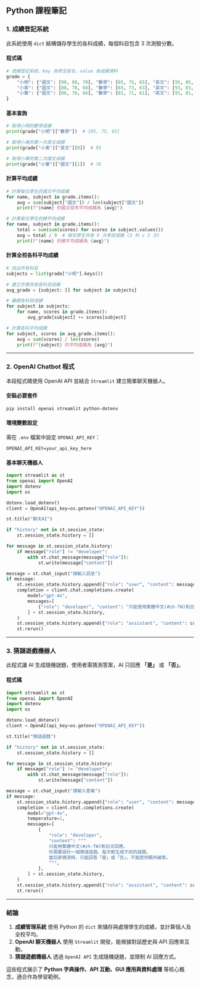 ## Python 課程筆記

### 1. **成績登記系統**
此系統使用 `dict` 結構儲存學生的各科成績，每個科目包含 3 次測驗分數。

#### **程式碼**
```python
# 成績登記系統，key 為學生姓名，value 為成績資料
grade = {
    "小明": {"國文": [90, 80, 70], "數學": [85, 75, 65], "英文": [95, 85, 75]},
    "小美": {"國文": [88, 78, 68], "數學": [83, 73, 63], "英文": [93, 83, 73]},
    "小華": {"國文": [86, 76, 66], "數學": [81, 71, 61], "英文": [91, 81, 71]},
}
```

#### **基本查詢**
```python
# 取得小明的數學成績
print(grade["小明"]["數學"])  # [85, 75, 65]

# 取得小美的第一次英文成績
print(grade["小美"]["英文"][0])  # 93

# 取得小華的第二次國文成績
print(grade["小華"]["國文"][1])  # 76
```

#### **計算平均成績**
```python
# 計算每位學生的國文平均成績
for name, subject in grade.items():
    avg = sum(subject["國文"]) / len(subject["國文"])
    print(f"{name} 的國文段考平均成績為 {avg}")

# 計算每位學生的總平均成績
for name, subject in grade.items():
    total = sum(sum(scores) for scores in subject.values())
    avg = total / 9  # 每位學生共有 9 次考試成績 (3 科 x 3 次)
    print(f"{name} 的總平均成績為 {avg}")
```

#### **計算全校各科平均成績**
```python
# 找出所有科目
subjects = list(grade["小明"].keys())

# 建立字典存放各科目成績
avg_grade = {subject: [] for subject in subjects}

# 彙總各科目成績
for subject in subjects:
    for name, scores in grade.items():
        avg_grade[subject] += scores[subject]

# 計算各科平均成績
for subject, scores in avg_grade.items():
    avg = sum(scores) / len(scores)
    print(f"{subject} 的平均成績為 {avg}")
```

---

### 2. **OpenAI Chatbot 程式**
本段程式碼使用 OpenAI API 並結合 `Streamlit` 建立簡單聊天機器人。

#### **安裝必要套件**
```bash
pip install openai streamlit python-dotenv
```

#### **環境變數設定**
需在 `.env` 檔案中設定 `OPENAI_API_KEY`：
```
OPENAI_API_KEY=your_api_key_here
```

#### **基本聊天機器人**
```python
import streamlit as st
from openai import OpenAI
import dotenv
import os

dotenv.load_dotenv()
client = OpenAI(api_key=os.getenv("OPENAI_API_KEY"))

st.title("聊天AI")

if "history" not in st.session_state:
    st.session_state.history = []

for message in st.session_state.history:
    if message["role"] != "developer":
        with st.chat_message(message["role"]):
            st.write(message["content"])

message = st.chat_input("請輸入訊息")
if message:
    st.session_state.history.append({"role": "user", "content": message})
    completion = client.chat.completions.create(
        model="gpt-4o",
        messages=[
            {"role": "developer", "content": "只能使用繁體中文(#zh-TW)和日文回應。"},
        ] + st.session_state.history,
    )
    st.session_state.history.append({"role": "assistant", "content": completion.choices[0].message.content})
    st.rerun()
```

---

### 3. **猜謎遊戲機器人**
此程式讓 AI 生成隨機謎題，使用者需猜測答案，AI 只回應 **「是」** 或 **「否」**。

#### **程式碼**
```python
import streamlit as st
from openai import OpenAI
import dotenv
import os

dotenv.load_dotenv()
client = OpenAI(api_key=os.getenv("OPENAI_API_KEY"))

st.title("猜謎遊戲")

if "history" not in st.session_state:
    st.session_state.history = []

for message in st.session_state.history:
    if message["role"] != "developer":
        with st.chat_message(message["role"]):
            st.write(message["content"])

message = st.chat_input("請輸入答案")
if message:
    st.session_state.history.append({"role": "user", "content": message})
    completion = client.chat.completions.create(
        model="gpt-4o",
        temperature=1,
        messages=[
            {
                "role": "developer",
                "content": """
                只能用繁體中文(#zh-TW)和日文回應。
                你需要設計一個猜謎遊戲，每次都生成不同的謎題。
                當玩家猜測時，只能回答「是」或「否」，不能提供額外線索。
                """,
            },
        ] + st.session_state.history,
    )
    st.session_state.history.append({"role": "assistant", "content": completion.choices[0].message.content})
    st.rerun()
```

---

### **結論**
1. **成績管理系統** 使用 Python 的 `dict` 來儲存與處理學生的成績，並計算個人及全校平均。
2. **OpenAI 聊天機器人** 使用 `Streamlit` 開發，能根據對話歷史與 API 回應來互動。
3. **猜謎遊戲機器人** 透過 `OpenAI API` 生成隨機謎題，並限制 AI 回應方式。

這些程式展示了 **Python 字典操作、API 互動、GUI 應用與資料處理** 等核心概念，適合作為學習範例。